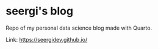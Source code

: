 # seergi's blog

Repo of my personal data science blog made with Quarto.

Link: https://seergidev.github.io/
